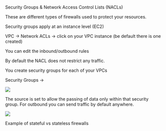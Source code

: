 Security Groups & Network Access Control Lists (NACLs)

These are different types of firewalls used to protect your resources.

Security groups apply at an instance level (EC2)

VPC -> Network ACLs -> click on your VPC instance (be default there is one created)

You can edit the inbound/outbound rules

By default the NACL does not restrict any traffic.

You create security groups for each of your VPCs

Security Groups -> 

![](./Images/SecurityGroups.PNG)

The source is set to allow the passing of data only within that security group. For outbound you can send traffic by default anywhere.

![](./Images/StatefulVsStateless.PNG)

Example of stateful vs stateless firewalls